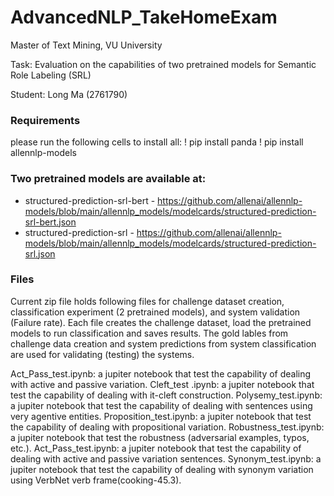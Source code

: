 # AdvancedNLP_TakeHomeExam

Master of Text Mining, VU University 

Task: Evaluation on the capabilities of two pretrained models for Semantic Role Labeling (SRL)

Student:
Long Ma (2761790)

### Requirements 

please run the following cells to install all:
! pip install panda ! pip install allennlp-models

###  Two pretrained models are available at:

* structured-prediction-srl-bert - https://github.com/allenai/allennlp-models/blob/main/allennlp_models/modelcards/structured-prediction-srl-bert.json
* structured-prediction-srl - https://github.com/allenai/allennlp-models/blob/main/allennlp_models/modelcards/structured-prediction-srl.json

### Files

Current zip file holds following files for challenge dataset creation, classification experiment (2 pretrained models), and system validation (Failure rate). 
Each file creates the challenge dataset, load the pretrained models to run classification and saves results. The gold lables from challenge data creation and system predictions from system classification are used for validating (testing) the systems.

Act_Pass_test.ipynb: a jupiter notebook that test the capability of dealing with active and passive variation.
Cleft_test .ipynb: a jupiter notebook that test the capability of dealing with it-cleft construction.
Polysemy_test.ipynb: a jupiter notebook that test the capability of dealing with sentences using very agentive entities.
Proposition_test.ipynb: a jupiter notebook that test the capability of dealing with propositional variation.
Robustness_test.ipynb: a jupiter notebook that test the robustness (adversarial examples, typos, etc.).
Act_Pass_test.ipynb: a jupiter notebook that test the capability of dealing with active and passive variation sentences.
Synonym_test.ipynb: a jupiter notebook that test the capability of dealing with synonym variation using VerbNet verb frame(cooking-45.3).

